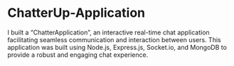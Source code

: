 # ChatterUp-Application
 I built a “ChatterApplication”, an interactive real-time chat application facilitating seamless communication and interaction between users. This application was built using Node.js, Express.js, Socket.io, and MongoDB to provide a robust and engaging chat experience.
